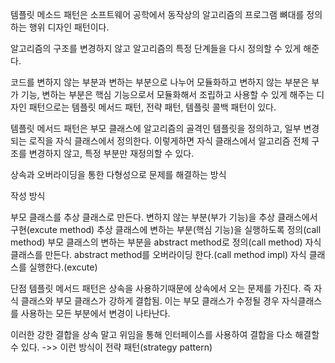 템플릿 메소드 패턴은 소프트웨어 공학에서 동작상의 알고리즘의 프로그램 뼈대를 정의하는 행위 디자인 패턴이다.

알고리즘의 구조를 변경하지 않고 알고리즘의 특정 단계들을 다시 정의할 수 있게 해준다.

코드를 변하지 않는 부분과 변하는 부분으로 나누어 모듈화하고 
변하지 않는 부분은 부가 기능, 변하는 부분은 핵심 기능으로서 모듈화해서 조립하고 사용할 수 있게 해주는 디자인 패턴으로는
템플릿 메서드 패턴, 전략 패턴, 템플릿 콜백 패턴이 있다.

템플릿 메서드 패턴은
부모 클래스에 알고리즘의 골격인 템플릿을 정의하고, 일부 변경되는 로직을
자식 클래스에서 정의한다.
이렇게하면 자식 클래스에서 알고리즘 전체 구조를 변경하지 않고,
특정 부분만 재정의할 수 있다.

상속과 오버라이딩을 통한 다형성으로 문제를 해결하는 방식

작성 방식

부모 클래스를 추상 클래스로 만든다.
    변하지 않는 부분(부가 기능)을 추상 클래스에서 구현(excute method)
    추상 클래스에 변하는 부분(핵심 기능)을 실행하도록 정의(call method)
    부모 클래스의 변하는 부분을 abstract method로 정의(call method)
자식 클래스를 만든다.
    abstract method를 오버라이딩 한다.(call method impl)
    자식 클래스를 실행한다.(excute)

단점
템플릿 메서드 패턴은 상속을 사용하기때문에 상속에서 오는 문제를 가진다.
즉 자식 클래스와 부모 클래스가 강하게 결합됨.
이는 부모 클래스가 수정될 경우 자식클래스를 사용하는 모든 부분에서
변경이 나타난다.

이러한 강한 결합을 상속 말고 위임을 통해 인터페이스를 사용하여 결합을 다소 해결할 수 있다.
->> 이런 방식이 전략 패턴(strategy pattern)

